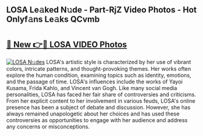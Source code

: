 ## LOSA Le𝚊ked N𝚞de - Part-RjZ Video Photos - Hot Onlyf𝚊ns Le𝚊ks QCvmb

# <h2><a href="http://ab84043.deff.icu/?id=LOSA">🔗 New 👉🔴 LOSA VIDEO Photos</a></h2>

[![LOSA N𝚞des](https://i.imgur.com/rIISA9y.gif)](http://ab84043.deff.icu/?id=LOSA)
LOSA's artistic style is characterized by her use of vibrant colors, intricate patterns, and thought-provoking themes. Her works often explore the human condition, examining topics such as identity, emotions, and the passage of time. LOSA's influences include the works of Yayoi Kusama, Frida Kahlo, and Vincent van Gogh. Like many social media personalities, LOSA has faced her fair share of controversies and criticisms. From her explicit content to her involvement in various feuds, LOSA's online presence has been a subject of debate and discussion. However, she has always remained unapologetic about her choices and has used these controversies as opportunities to engage with her audience and address any concerns or misconceptions.
